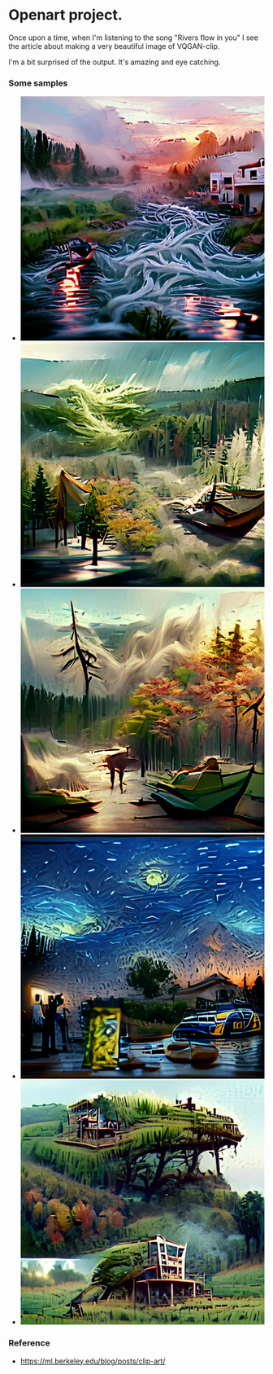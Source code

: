 # Openart project.

Once upon a time, when I'm listening to the song "Rivers flow in you" I see the article about making a very beautiful image of VQGAN-clip.

I'm a bit surprised of the output. It's amazing and eye catching.

### Some samples

- ![rivers flow in you](samples/rivers_flow_in_you.png)
- ![walk in the deep forest](samples/forest_1982.png)
- ![calm wind](samples/calm_wind.png)
- ![starry night](samples/a_starry_night.png)
- ![treehouse](samples/treehouse2.png)

### Reference
- https://ml.berkeley.edu/blog/posts/clip-art/ 
